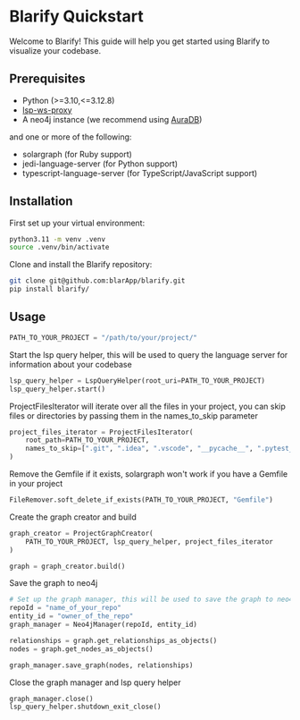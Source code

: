 # Blarify Quickstart

Welcome to Blarify! This guide will help you get started using Blarify to visualize your codebase.

## Prerequisites

- Python (>=3.10,<=3.12.8)
- [lsp-ws-proxy](https://github.com/qualified/lsp-ws-proxy)
- A neo4j instance (we recommend using [AuraDB](https://neo4j.com/product/auradb/))

and one or more of the following:

- solargraph (for Ruby support)
- jedi-language-server (for Python support)
- typescript-language-server (for TypeScript/JavaScript support)

## Installation

First set up your virtual environment:
```bash
python3.11 -m venv .venv
source .venv/bin/activate
```

Clone and install the Blarify repository:
```bash
git clone git@github.com:blarApp/blarify.git
pip install blarify/
```

## Usage

```python
PATH_TO_YOUR_PROJECT = "/path/to/your/project/"
```

Start the lsp query helper, this will be used to query the language server for information about your codebase

```python
lsp_query_helper = LspQueryHelper(root_uri=PATH_TO_YOUR_PROJECT)
lsp_query_helper.start()
```



ProjectFilesIterator will iterate over all the files in your project, you can skip files or directories by passing them in the names_to_skip parameter
```python
project_files_iterator = ProjectFilesIterator(
    root_path=PATH_TO_YOUR_PROJECT,
    names_to_skip=[".git", ".idea", ".vscode", "__pycache__", ".pytest_cache"],
)
```

Remove the Gemfile if it exists, solargraph won't work if you have a Gemfile in your project

```python
FileRemover.soft_delete_if_exists(PATH_TO_YOUR_PROJECT, "Gemfile")
```



Create the graph creator and build
```python
graph_creator = ProjectGraphCreator(
    PATH_TO_YOUR_PROJECT, lsp_query_helper, project_files_iterator
)

graph = graph_creator.build()
```


Save the graph to neo4j
```python
# Set up the graph manager, this will be used to save the graph to neo4j
repoId = "name_of_your_repo"
entity_id = "owner_of_the_repo"
graph_manager = Neo4jManager(repoId, entity_id)

relationships = graph.get_relationships_as_objects()
nodes = graph.get_nodes_as_objects()

graph_manager.save_graph(nodes, relationships)
```

Close the graph manager and lsp query helper
```python
graph_manager.close()
lsp_query_helper.shutdown_exit_close()
```


